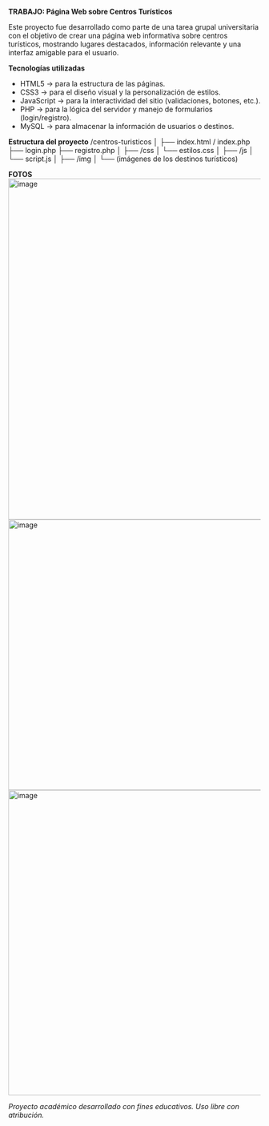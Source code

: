 **TRABAJO: Página Web sobre Centros Turísticos**

Este proyecto fue desarrollado como parte de una tarea grupal universitaria con el objetivo de crear una página web informativa sobre centros turísticos, mostrando lugares destacados, información relevante y una interfaz amigable para el usuario.

**Tecnologías utilizadas**
- HTML5 → para la estructura de las páginas.  
- CSS3 → para el diseño visual y la personalización de estilos.  
- JavaScript → para la interactividad del sitio (validaciones, botones, etc.).  
- PHP → para la lógica del servidor y manejo de formularios (login/registro).  
- MySQL → para almacenar la información de usuarios o destinos.

**Estructura del proyecto**
/centros-turisticos
│
├── index.html / index.php
├── login.php
├── registro.php
│
├── /css
│ └── estilos.css
│
├── /js
│ └── script.js
│
├── /img
│ └── (imágenes de los destinos turísticos)


**FOTOS**
<img width="1267" height="681" alt="image" src="https://github.com/user-attachments/assets/37a673ac-54d6-4e5c-8eff-6e9af8fff6ee" />
<img width="1244" height="540" alt="image" src="https://github.com/user-attachments/assets/3980b949-8279-4a29-bcc3-94320bdb48aa" />
<img width="806" height="609" alt="image" src="https://github.com/user-attachments/assets/f954d0e4-b387-4810-adb4-869d31fe5f89" />


*Proyecto académico desarrollado con fines educativos.
Uso libre con atribución.*
